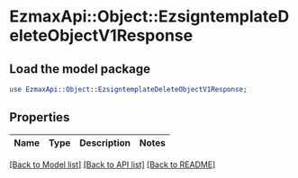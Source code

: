 # EzmaxApi::Object::EzsigntemplateDeleteObjectV1Response

## Load the model package
```perl
use EzmaxApi::Object::EzsigntemplateDeleteObjectV1Response;
```

## Properties
Name | Type | Description | Notes
------------ | ------------- | ------------- | -------------

[[Back to Model list]](../README.md#documentation-for-models) [[Back to API list]](../README.md#documentation-for-api-endpoints) [[Back to README]](../README.md)


